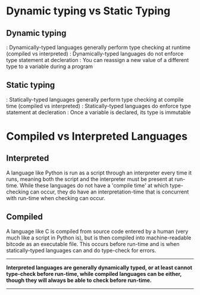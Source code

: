 # Dynamic typing vs Static Typing

## Dynamic typing
: Dynamically-typed languages generally perform type checking at runtime (compiled vs interpreted)
: Dynamically-typed languages do not enforce type statement at decleration
: You can reassign a new value of a different type to a variable during a program

## Static typing
: Statically-typed languages generally perform type checking at compile time (compiled vs interpreted)
: Statically-typed languages do enforce type statement at decleration
: Once a variable is declared, its type is immutable

# Compiled vs Interpreted Languages

## Interpreted
A language like Python is run as a script through an interpreter every time it runs, meaning both the script and the interpreter must be present at run-time. While these languages do not have a 'compile time' at which type-checking can occur, they do have an interpretation-time that is concurrent with run-time when checking can occur. 

## Compiled
A language like C is compiled from source code entered by a human (very much like a script in Python is), but is then compiled into machine-readable bitcode as an executable file. This occurs before run-time and is when statically-typed languages can and do type-check for errors. 

***
**Interpreted languages are generally dynamically typed, or at least cannot type-check before run-time, while compiled languages can be either, though they will always be able to check before run-time.**
***